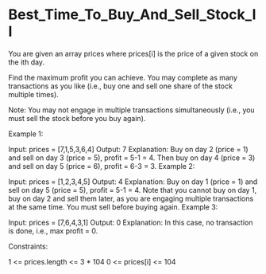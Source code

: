 # Best_Time_To_Buy_And_Sell_Stock_II
You are given an array prices where prices[i] is the price of a given stock on the ith day.

Find the maximum profit you can achieve. You may complete as many transactions as you like (i.e., buy one and sell one share of the stock multiple times).

Note: You may not engage in multiple transactions simultaneously (i.e., you must sell the stock before you buy again).

 

Example 1:

Input: prices = [7,1,5,3,6,4]
Output: 7
Explanation: Buy on day 2 (price = 1) and sell on day 3 (price = 5), profit = 5-1 = 4.
Then buy on day 4 (price = 3) and sell on day 5 (price = 6), profit = 6-3 = 3.
Example 2:

Input: prices = [1,2,3,4,5]
Output: 4
Explanation: Buy on day 1 (price = 1) and sell on day 5 (price = 5), profit = 5-1 = 4.
Note that you cannot buy on day 1, buy on day 2 and sell them later, as you are engaging multiple transactions at the same time. You must sell before buying again.
Example 3:

Input: prices = [7,6,4,3,1]
Output: 0
Explanation: In this case, no transaction is done, i.e., max profit = 0.
 

Constraints:

1 <= prices.length <= 3 * 104
0 <= prices[i] <= 104
